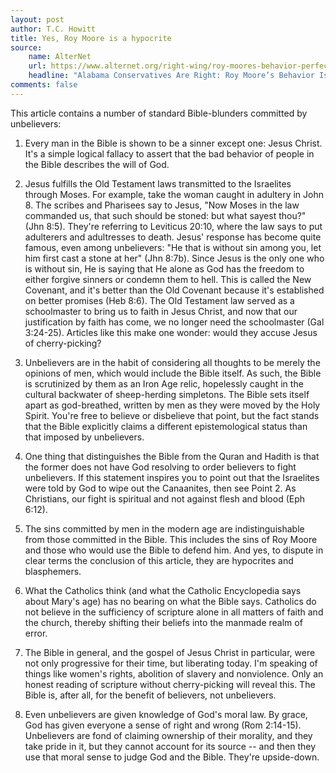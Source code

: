```yaml
---
layout: post
author: T.C. Howitt
title: Yes, Roy Moore is a hypocrite 
source:
    name: AlterNet
    url: https://www.alternet.org/right-wing/roy-moores-behavior-perfectly-biblical-and-problem
    headline: "Alabama Conservatives Are Right: Roy Moore’s Behavior Is Perfectly Biblical—and That Is the Problem"
comments: false
---
```


This article contains a number of standard Bible-blunders committed by unbelievers:

1. Every man in the Bible is shown to be a sinner except one: Jesus Christ.  It's a simple logical fallacy to assert that the bad behavior of people in the Bible describes the will of God.

2. Jesus fulfills the Old Testament laws transmitted to the Israelites through Moses.  For example, take the woman caught in adultery in John 8.  The scribes and Pharisees say to Jesus, "Now Moses in the law commanded us, that such should be stoned: but what sayest thou?" (Jhn 8:5).  They're referring to Leviticus 20:10, where the law says to put adulterers and adultresses to death.  Jesus' response has become quite famous, even among unbelievers: "He that is without sin among you, let him first cast a stone at her" (Jhn 8:7b).  Since Jesus is the only one who is without sin, He is saying that He alone as God has the freedom to either forgive sinners or condemn them to hell. This is called the New Covenant, and it's better than the Old Covenant because it's established on better promises (Heb 8:6).  The Old Testament law served as a schoolmaster to bring us to faith in Jesus Christ, and now that our justification by faith has come, we no longer need the schoolmaster (Gal 3:24-25). Articles like this make one wonder: would they accuse Jesus of cherry-picking?

3. Unbelievers are in the habit of considering all thoughts to be merely the opinions of men, which would include the Bible itself.  As such, the Bible is scrutinized by them as an Iron Age relic, hopelessly caught in the cultural backwater of sheep-herding simpletons.  The Bible sets itself apart as god-breathed, written by men as they were moved by the Holy Spirit.  You're free to believe or disbelieve that point, but the fact stands that the Bible explicitly claims a different epistemological status than that imposed by unbelievers.

4. One thing that distinguishes the Bible from the Quran and Hadith is that the former does not have God resolving to order believers to fight unbelievers.  If this statement inspires you to point out that the Israelites were told by God to wipe out the Canaanites, then see Point 2.  As Christians, our fight is spiritual and not against flesh and blood (Eph 6:12).

5. The sins committed by men in the modern age are indistinguishable from those committed in the Bible.  This includes the sins of Roy Moore and those who would use the Bible to defend him.  And yes, to dispute in clear terms the conclusion of this article, they are hypocrites and blasphemers.

6. What the Catholics think (and what the Catholic Encyclopedia says about Mary's age) has no bearing on what the Bible says.  Catholics do not believe in the sufficiency of scripture alone in all matters of faith and the church, thereby shifting their beliefs into the manmade realm of error.

7. The Bible in general, and the gospel of Jesus Christ in particular, were not only progressive for their time, but liberating today.  I'm speaking of things like women's rights, abolition of slavery and nonviolence. Only an honest reading of scripture without cherry-picking will reveal this.  The Bible is, after all, for the benefit of believers, not unbelievers.

8. Even unbelievers are given knowledge of God's moral law.  By grace, God has given everyone a sense of right and wrong (Rom 2:14-15).  Unbelievers are fond of claiming ownership of their morality, and they take pride in it, but they cannot account for its source -- and then they use that moral sense to judge God and the Bible.  They're upside-down.
